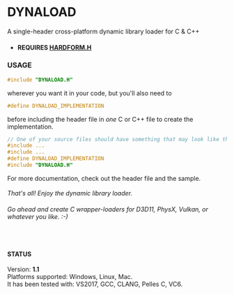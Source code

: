 # DYNALOAD
A single-header cross-platform dynamic library loader for C &amp; C++

- #### REQUIRES [HARDFORM.H](https://github.com/PcNm/HARDFORM)

### USAGE
```c
#include "DYNALOAD.H"
```
wherever you want it in your code, but you'll also need to 
```c
#define DYNALOAD_IMPLEMENTATION
```
before including the header file in *one* C or C++ file to create the implementation.
<br>
```c
// One of your source files should have something that may look like this
#include ...  
#include ...  
#define DYNALOAD_IMPLEMENTATION  
#include "DYNALOAD.H"  
```
For more documentation, check out the header file and the sample.
<br><br>
*That's
all! Enjoy the dynamic library loader.*
<br>
###### Go ahead and create C wrapper-loaders for D3D11, PhysX, Vulkan, or whatever you like. :-)
<br>

#### STATUS
Version: **1.1** <br>
Platforms supported: Windows, Linux, Mac. <br>
It has been tested with: VS2017, GCC, CLANG, Pelles C, VC6.
<br><br>
